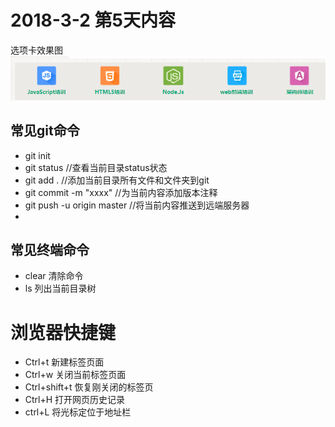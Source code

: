 # 2018-3-2 第5天内容

选项卡效果图
![](./image/image1.png)


## 常见git命令
* git init   
* git status //查看当前目录status状态
* git add . //添加当前目录所有文件和文件夹到git
* git commit -m "xxxx" //为当前内容添加版本注释
* git push -u origin master //将当前内容推送到远端服务器
* 
## 常见终端命令
* clear 清除命令
* ls 列出当前目录树

# 浏览器快捷键
* Ctrl+t 新建标签页面
* Ctrl+w 关闭当前标签页面
* Ctrl+shift+t 恢复刚关闭的标签页
* Ctrl+H   打开网页历史记录
* ctrl+L   将光标定位于地址栏



